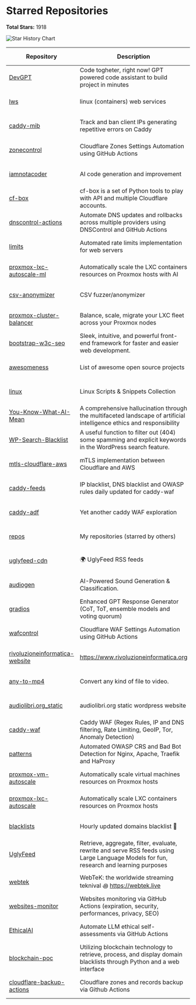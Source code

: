 # Starred Repositories

**Total Stars:** 1918

![Star History Chart](https://api.star-history.com/svg?repos=fabriziosalmi/caddy-waf,fabriziosalmi/patterns,fabriziosalmi/blacklists,fabriziosalmi/proxmox-vm-autoscale,fabriziosalmi/UglyFeed,fabriziosalmi/proxmox-lxc-autoscale,fabriziosalmi/DevGPT,fabriziosalmi/lws,fabriziosalmi/websites-monitor,fabriziosalmi/caddy-mib&type=Date&theme=dark)

| Repository | Description | Stars | Commits | Contributors | Last Update | Avg. Issue Resolution |
|---|---|---|---|---|---|---|
| [DevGPT](https://github.com/fabriziosalmi/DevGPT) | Code togheter, right now! GPT powered code assistant to build project in minutes | 63 | 37 | 1 | ![Last Update](https://img.shields.io/badge/1%20weeks%20ago-brightgreen) | ![Avg. Issue Resolution](https://img.shields.io/badge/No%20Issues-blue) |
| [lws](https://github.com/fabriziosalmi/lws) | linux (containers) web services | 50 | 96 | 2 | ![Last Update](https://img.shields.io/badge/19%20minutes%20ago-brightgreen) | ![Avg. Issue Resolution](https://img.shields.io/badge/No%20Issues-blue) |
| [caddy-mib](https://github.com/fabriziosalmi/caddy-mib) | Track and ban client IPs generating repetitive errors on Caddy | 25 | 71 | 2 | ![Last Update](https://img.shields.io/badge/6%20days%20ago-brightgreen) | ![Avg. Issue Resolution](https://img.shields.io/badge/No%20Issues-blue) |
| [zonecontrol](https://github.com/fabriziosalmi/zonecontrol) | Cloudflare Zones Settings Automation using GitHub Actions | 25 | 90 | 2 | ![Last Update](https://img.shields.io/badge/1%20weeks%20ago-brightgreen) | ![Avg. Issue Resolution](https://img.shields.io/badge/No%20Issues-blue) |
| [iamnotacoder](https://github.com/fabriziosalmi/iamnotacoder) | AI code generation and improvement | 20 | 109 | 1 | ![Last Update](https://img.shields.io/badge/3%20hours%20ago-brightgreen) | ![Avg. Issue Resolution](https://img.shields.io/badge/No%20Issues-blue) |
| [cf-box](https://github.com/fabriziosalmi/cf-box) | cf-box is a set of Python tools to play with API and multiple Cloudflare accounts. | 20 | 66 | 3 | ![Last Update](https://img.shields.io/badge/1%20weeks%20ago-brightgreen) | ![Avg. Issue Resolution](https://img.shields.io/badge/No%20Issues-blue) |
| [dnscontrol-actions](https://github.com/fabriziosalmi/dnscontrol-actions) | Automate DNS updates and rollbacks across multiple providers using DNSControl and GitHub Actions | 15 | 25 | 1 | ![Last Update](https://img.shields.io/badge/6%20days%20ago-brightgreen) | ![Avg. Issue Resolution](https://img.shields.io/badge/No%20Issues-blue) |
| [limits](https://github.com/fabriziosalmi/limits) | Automated rate limits implementation for web servers | 15 | 41 | 1 | ![Last Update](https://img.shields.io/badge/2%20weeks%20ago-brightgreen) | ![Avg. Issue Resolution](https://img.shields.io/badge/No%20Issues-blue) |
| [proxmox-lxc-autoscale-ml](https://github.com/fabriziosalmi/proxmox-lxc-autoscale-ml) | Automatically scale the LXC containers resources on Proxmox hosts with AI | 13 | 93 | 3 | ![Last Update](https://img.shields.io/badge/yesterday-brightgreen) | ![Avg. Issue Resolution](https://img.shields.io/badge/No%20Issues-blue) |
| [csv-anonymizer](https://github.com/fabriziosalmi/csv-anonymizer) | CSV fuzzer/anonymizer | 10 | 28 | 1 | ![Last Update](https://img.shields.io/badge/6%20days%20ago-brightgreen) | ![Avg. Issue Resolution](https://img.shields.io/badge/No%20Issues-blue) |
| [proxmox-cluster-balancer](https://github.com/fabriziosalmi/proxmox-cluster-balancer) | Balance, scale, migrate your LXC fleet across your Proxmox nodes | 6 | 21 | 1 | ![Last Update](https://img.shields.io/badge/2%20weeks%20ago-brightgreen) | ![Avg. Issue Resolution](https://img.shields.io/badge/No%20Issues-blue) |
| [bootstrap-w3c-seo](https://github.com/fabriziosalmi/bootstrap-w3c-seo) | Sleek, intuitive, and powerful front-end framework for faster and easier web development. | 5 | 3592 | 257 | ![Last Update](https://img.shields.io/badge/1%20years%20ago-brightgreen) | ![Avg. Issue Resolution](https://img.shields.io/badge/No%20Issues-blue) |
| [awesomeness](https://github.com/fabriziosalmi/awesomeness) | List of awesome open source projects | 4 | 28 | 1 | ![Last Update](https://img.shields.io/badge/3%20weeks%20ago-brightgreen) | ![Avg. Issue Resolution](https://img.shields.io/badge/No%20Issues-blue) |
| [linux](https://github.com/fabriziosalmi/linux) | Linux Scripts & Snippets Collection | 3 | 86 | 1 | ![Last Update](https://img.shields.io/badge/1%20weeks%20ago-brightgreen) | ![Avg. Issue Resolution](https://img.shields.io/badge/No%20Issues-blue) |
| [You-Know-What-AI-Mean](https://github.com/fabriziosalmi/You-Know-What-AI-Mean) | A comprehensive hallucination through the multifaceted landscape of artificial intelligence ethics and responsibility | 3 | 135 | 2 | ![Last Update](https://img.shields.io/badge/5%20months%20ago-brightgreen) | ![Avg. Issue Resolution](https://img.shields.io/badge/No%20Issues-blue) |
| [WP-Search-Blacklist](https://github.com/fabriziosalmi/WP-Search-Blacklist) | A useful function to filter out (404) some spamming and explicit keywords in the WordPress search feature. | 3 | 8 | 1 | ![Last Update](https://img.shields.io/badge/1%20years%20ago-brightgreen) | ![Avg. Issue Resolution](https://img.shields.io/badge/No%20Issues-blue) |
| [mtls-cloudflare-aws](https://github.com/fabriziosalmi/mtls-cloudflare-aws) | mTLS implementation between Cloudflare and AWS | 2 | 45 | 1 | ![Last Update](https://img.shields.io/badge/1%20weeks%20ago-brightgreen) | ![Avg. Issue Resolution](https://img.shields.io/badge/No%20Issues-blue) |
| [caddy-feeds](https://github.com/fabriziosalmi/caddy-feeds) | IP blacklist, DNS blacklist and OWASP rules daily updated for caddy-waf | 2 | 61 | 2 | ![Last Update](https://img.shields.io/badge/3%20weeks%20ago-brightgreen) | ![Avg. Issue Resolution](https://img.shields.io/badge/No%20Issues-blue) |
| [caddy-adf](https://github.com/fabriziosalmi/caddy-adf) | Yet another caddy WAF exploration | 2 | 100 | 1 | ![Last Update](https://img.shields.io/badge/3%20weeks%20ago-brightgreen) | ![Avg. Issue Resolution](https://img.shields.io/badge/No%20Issues-blue) |
| [repos](https://github.com/fabriziosalmi/repos) | My repositories (starred by others) | 1 | 390 | 2 | ![Last Update](https://img.shields.io/badge/5%20minutes%20ago-brightgreen) | ![Avg. Issue Resolution](https://img.shields.io/badge/No%20Issues-blue) |
| [uglyfeed-cdn](https://github.com/fabriziosalmi/uglyfeed-cdn) | 🌍 UglyFeed RSS feeds | 1 | 619 | 2 | ![Last Update](https://img.shields.io/badge/17%20hours%20ago-brightgreen) | ![Avg. Issue Resolution](https://img.shields.io/badge/No%20Issues-blue) |
| [audiogen](https://github.com/fabriziosalmi/audiogen) | AI-Powered Sound Generation & Classification. | 1 | 13 | 1 | ![Last Update](https://img.shields.io/badge/1%20weeks%20ago-brightgreen) | ![Avg. Issue Resolution](https://img.shields.io/badge/No%20Issues-blue) |
| [gradios](https://github.com/fabriziosalmi/gradios) | Enhanced GPT Response Generator (CoT, ToT, ensemble models and voting quorum) | 1 | 5 | 1 | ![Last Update](https://img.shields.io/badge/1%20weeks%20ago-brightgreen) | ![Avg. Issue Resolution](https://img.shields.io/badge/No%20Issues-blue) |
| [wafcontrol](https://github.com/fabriziosalmi/wafcontrol) | Cloudflare WAF Settings Automation using GitHub Actions | 1 | 59 | 1 | ![Last Update](https://img.shields.io/badge/3%20weeks%20ago-brightgreen) | ![Avg. Issue Resolution](https://img.shields.io/badge/No%20Issues-blue) |
| [rivoluzioneinformatica-website](https://github.com/fabriziosalmi/rivoluzioneinformatica-website) | https://www.rivoluzioneinformatica.org | 1 | 41 | 1 | ![Last Update](https://img.shields.io/badge/5%20months%20ago-brightgreen) | ![Avg. Issue Resolution](https://img.shields.io/badge/No%20Issues-blue) |
| [any-to-mp4](https://github.com/fabriziosalmi/any-to-mp4) | Convert any kind of file to video. | 1 | 147 | 2 | ![Last Update](https://img.shields.io/badge/6%20months%20ago-brightgreen) | ![Avg. Issue Resolution](https://img.shields.io/badge/No%20Issues-blue) |
| [audiolibri.org_static](https://github.com/fabriziosalmi/audiolibri.org_static) | audiolibri.org static wordpress website | 1 | 17 | 1 | ![Last Update](https://img.shields.io/badge/1%20years%20ago-brightgreen) | ![Avg. Issue Resolution](https://img.shields.io/badge/No%20Issues-blue) |
| [caddy-waf](https://github.com/fabriziosalmi/caddy-waf) | Caddy WAF (Regex Rules, IP and DNS filtering, Rate Limiting, GeoIP, Tor, Anomaly Detection) | 445 | 570 | 4 | ![Last Update](https://img.shields.io/badge/yesterday-brightgreen) | ![Avg. Issue Resolution](https://img.shields.io/badge/1d%2017h%2030m%202s-blue) |
| [patterns](https://github.com/fabriziosalmi/patterns) | Automated OWASP CRS and Bad Bot Detection for Nginx, Apache, Traefik and HaProxy | 257 | 261 | 5 | ![Last Update](https://img.shields.io/badge/2%20days%20ago-brightgreen) | ![Avg. Issue Resolution](https://img.shields.io/badge/6d%2015h%2039m%2016s-blue) |
| [proxmox-vm-autoscale](https://github.com/fabriziosalmi/proxmox-vm-autoscale) | Automatically scale virtual machines resources on Proxmox hosts | 225 | 109 | 5 | ![Last Update](https://img.shields.io/badge/2%20hours%20ago-brightgreen) | ![Avg. Issue Resolution](https://img.shields.io/badge/16d%206h%208m%2036s-blue) |
| [proxmox-lxc-autoscale](https://github.com/fabriziosalmi/proxmox-lxc-autoscale) | Automatically scale LXC containers resources on Proxmox hosts | 176 | 630 | 2 | ![Last Update](https://img.shields.io/badge/yesterday-brightgreen) | ![Avg. Issue Resolution](https://img.shields.io/badge/18d%2013h%2057m%2012s-blue) |
| [blacklists](https://github.com/fabriziosalmi/blacklists) | Hourly updated domains blacklist 🚫  | 243 | 27791 | 4 | ![Last Update](https://img.shields.io/badge/58%20minutes%20ago-brightgreen) | ![Avg. Issue Resolution](https://img.shields.io/badge/29d%2014h%205m%2040s-blue) |
| [UglyFeed](https://github.com/fabriziosalmi/UglyFeed) | Retrieve, aggregate, filter, evaluate, rewrite and serve RSS feeds using Large Language Models for fun, research and learning purposes | 220 | 842 | 3 | ![Last Update](https://img.shields.io/badge/yesterday-brightgreen) | ![Avg. Issue Resolution](https://img.shields.io/badge/44d%2020h%2047m%2038s-blue) |
| [webtek](https://github.com/fabriziosalmi/webtek) | WebTeK: the worldwide streaming teknival ꩜ https://webtek.live | 8 | 500 | 6 | ![Last Update](https://img.shields.io/badge/6%20days%20ago-brightgreen) | ![Avg. Issue Resolution](https://img.shields.io/badge/266d%201h%2023m%203s-blue) |
| [websites-monitor](https://github.com/fabriziosalmi/websites-monitor) | Websites monitoring via GitHub Actions (expiration, security, performances, privacy, SEO) | 42 | 773 | 3 | ![Last Update](https://img.shields.io/badge/18%20hours%20ago-brightgreen) | ![Avg. Issue Resolution](https://img.shields.io/badge/298d%204h%2023m%2011s-blue) |
| [EthicalAI](https://github.com/fabriziosalmi/EthicalAI) | Automate LLM ethical self-assessments via GitHub Actions | 6 | 60 | 2 | ![Last Update](https://img.shields.io/badge/yesterday-brightgreen) | ![Avg. Issue Resolution](https://img.shields.io/badge/399d%2013h%2022s-blue) |
| [blockchain-poc](https://github.com/fabriziosalmi/blockchain-poc) | Utilizing blockchain technology to retrieve, process, and display domain blacklists through Python and a web interface | 1 | 16 | 1 | ![Last Update](https://img.shields.io/badge/1%20weeks%20ago-brightgreen) | ![Avg. Issue Resolution](https://img.shields.io/badge/506d%201h%2059m%2041s-blue) |
| [cloudflare-backup-actions](https://github.com/fabriziosalmi/cloudflare-backup-actions) | Cloudflare zones and records backup via Github Actions | 1 | 12 | 1 | ![Last Update](https://img.shields.io/badge/1%20weeks%20ago-brightgreen) | ![Avg. Issue Resolution](https://img.shields.io/badge/538d%205h%206m%2011s-blue) |
